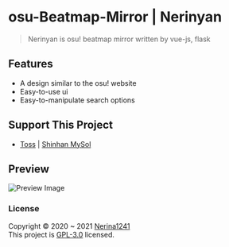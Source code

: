 # osu-Beatmap-Mirror | Nerinyan
> Nerinyan is osu! beatmap mirror written by vue-js, flask

## Features
- A design similar to the osu! website
- Easy-to-use ui
- Easy-to-manipulate search options

## Support This Project
- [Toss](http://toss.me/zeeee) | [Shinhan MySol](http://MySol.ID/ze2ee)

## Preview
![Preview Image](https://i.imgur.com/MxPuVsS.png)

### License

Copyright © 2020 ~ 2021 [Nerina1241](https://github.com/Nerina1241)\
This project is [GPL-3.0](https://github.com/Nerina1241/osu-Beatmap-Mirror/blob/main/LICENSE) licensed.
